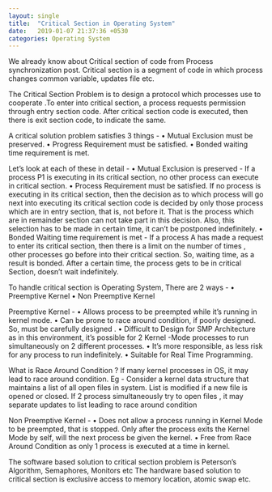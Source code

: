 ```yaml
---
layout: single
title:  "Critical Section in Operating System"
date:   2019-01-07 21:37:36 +0530
categories: Operating System
---
```


We already know about Critical section of code from Process synchronization post. Critical section is a segment of code in which process changes common variable, updates file etc.

The Critical Section Problem is to design a protocol which processes  use to cooperate .To enter into critical section, a process requests permission through entry section code. After critical section code is executed, then there is  exit section code, to indicate the same.

A critical solution problem satisfies 3 things -
    • Mutual Exclusion must be preserved.
    • Progress Requirement must be satisfied.
    • Bonded waiting time requirement is met.

Let’s look at each of these in detail -
    • Mutual Exclusion is preserved - If a process P1 is executing in its critical section, no other process can execute in critical section.
    • Process Requirement must be satisfied. If no process is executing in its critical section, then the decision as to which process will go next into executing its critical section code is decided by only those process which are in entry section, that is, not before it. That is the process which are in remainder section can not take part in this decision. Also, this selection has to be made in certain time, it can’t be postponed indefinitely.
    • Bonded Waiting time requirement is met - If a process A has made a request to enter its critical section, then there is a limit on the number of times , other processes go before into their critical section. So, waiting time, as a result is bonded. After a certain time, the process gets to be in critical Section, doesn’t wait indefinitely.

To handle critical section is Operating System, There are 2 ways -
    • Preemptive Kernel
    • Non  Preemptive Kernel

Preemptive Kernel -
    • Allows process to be preempted while it’s running in kernel mode.
    • Can be prone to race around condition, if poorly designed. So, must be carefully designed .
    • Difficult to Design for SMP Architecture as in this environment, it’s possible for 2 Kernel -Mode processes to run simultaneously on 2 different processes.
    • It’s more responsible, as less risk for any process to run indefinitely.
    • Suitable for Real Time Programming.

What is Race Around Condition ?
If many kernel processes in OS, it may lead to race around condition.
Eg - Consider a kernel data structure that maintains a list of all open files in system. List is modified if a new file is opened or closed. If 2 process simultaneously try to open files , it may separate updates to list leading to race around condition 

Non Preemptive Kernel -
    • Does not allow a process running in Kernel Mode to be preempted, that is stopped. Only after the process exits the Kernel Mode by self, will the next process be given the kernel.
    • Free from Race Around Condition as only 1 process is executed at a time in kernel.

The software based solution to critical section problem is Peterson’s Algorithm, Semaphores, Monitors etc
The hardware based solution to critical section is exclusive access to memory location, atomic swap etc.
